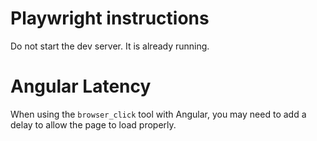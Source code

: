 # Playwright instructions

Do not start the dev server. It is already running.

# Angular Latency

When using the `browser_click` tool with Angular, you may need to add a delay to allow the page to load properly.
